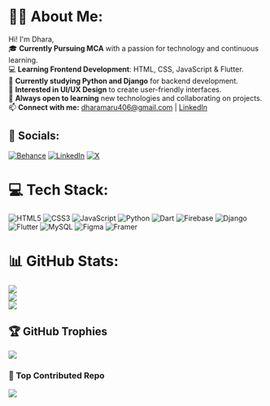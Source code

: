 # 🙋‍♀️ About Me:
Hi! I'm Dhara,<br>
🎓 **Currently Pursuing MCA** with a passion for technology and continuous learning.<br>💻 **Learning Frontend Development**: HTML, CSS, JavaScript & Flutter.<br>🐍 **Currently studying Python and Django** for backend development.<br>🎨 **Interested in UI/UX Design** to create user-friendly interfaces.<br>🌱 **Always open to learning** new technologies and collaborating on projects.<br>📫 **Connect with me:** dharamaru406@gmail.com | [LinkedIn](https://www.linkedin.com/in/dhara-maru/)<br>


## 📱 Socials:
[![Behance](https://img.shields.io/badge/Behance-1769ff?logo=behance&logoColor=white)](https://behance.net/https://behance.net/https://www.behance.net/dharamaru1) [![LinkedIn](https://img.shields.io/badge/LinkedIn-%230077B5.svg?logo=linkedin&logoColor=white)](https://linkedin.com/in/https://www.linkedin.com/in/dhara-maru/) [![X](https://img.shields.io/badge/X-black.svg?logo=X&logoColor=white)](https://x.com/https://x.com/https://x.com/DharaMaru6) 

# 💻 Tech Stack:
![HTML5](https://img.shields.io/badge/html5-%23E34F26.svg?style=for-the-badge&logo=html5&logoColor=white) ![CSS3](https://img.shields.io/badge/css3-%231572B6.svg?style=for-the-badge&logo=css3&logoColor=white) ![JavaScript](https://img.shields.io/badge/javascript-%23323330.svg?style=for-the-badge&logo=javascript&logoColor=%23F7DF1E) ![Python](https://img.shields.io/badge/python-3670A0?style=for-the-badge&logo=python&logoColor=ffdd54) ![Dart](https://img.shields.io/badge/dart-%230175C2.svg?style=for-the-badge&logo=dart&logoColor=white) ![Firebase](https://img.shields.io/badge/firebase-%23039BE5.svg?style=for-the-badge&logo=firebase) ![Django](https://img.shields.io/badge/django-%23092E20.svg?style=for-the-badge&logo=django&logoColor=white) ![Flutter](https://img.shields.io/badge/Flutter-%2302569B.svg?style=for-the-badge&logo=Flutter&logoColor=white) ![MySQL](https://img.shields.io/badge/mysql-4479A1.svg?style=for-the-badge&logo=mysql&logoColor=white) ![Figma](https://img.shields.io/badge/figma-%23F24E1E.svg?style=for-the-badge&logo=figma&logoColor=white) ![Framer](https://img.shields.io/badge/Framer-black?style=for-the-badge&logo=framer&logoColor=blue)

# 📊 GitHub Stats:
![](https://github-readme-stats.vercel.app/api?username=dhara-maru&theme=aura&hide_border=false&include_all_commits=true&count_private=true)<br/>
![](https://github-readme-streak-stats.herokuapp.com/?user=dhara-maru&theme=aura&hide_border=false)<br/>
![](https://github-readme-stats.vercel.app/api/top-langs/?username=dhara-maru&theme=aura&hide_border=false&include_all_commits=true&count_private=true&layout=compact)

## 🏆 GitHub Trophies
![](https://github-profile-trophy.vercel.app/?username=dhara-maru&theme=aura&no-frame=false&no-bg=true&margin-w=4)

### 🚀 Top Contributed Repo
![](https://github-contributor-stats.vercel.app/api?username=dhara-maru&limit=5&theme=aura&combine_all_yearly_contributions=true)
